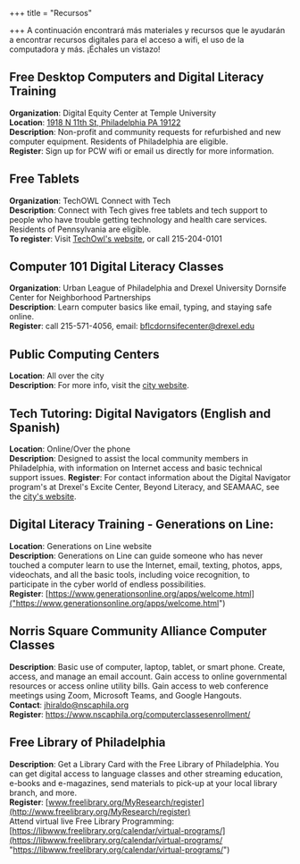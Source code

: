 +++
title = "Recursos"

+++
A continuación encontrará más materiales y recursos que le ayudarán a encontrar recursos digitales para el acceso a wifi, el uso de la computadora y más. ¡Échales un vistazo!

##  Free Desktop Computers and Digital Literacy Training
**Organization**: Digital Equity Center at Temple University  
**Location**: [1918 N 11th St, Philadelphia PA 19122](https://www.google.com/maps/@39.9812229,-75.151879,3a,75y,122.25h,90t/data=!3m7!1e1!3m5!1sde535JmRmXbWATVu4Ykc-A!2e0!6shttps:%2F%2Fstreetviewpixels-pa.googleapis.com%2Fv1%2Fthumbnail%3Fpanoid%3Dde535JmRmXbWATVu4Ykc-A%26cb_client%3Dsearch.revgeo_and_fetch.gps%26w%3D96%26h%3D64%26yaw%3D122.2526%26pitch%3D0%26thumbfov%3D100!7i16384!8i8192)  
**Description**: Non-profit and community requests for refurbished and new computer equipment. Residents of Philadelphia are eligible.  
**Register**: Sign up for PCW wifi or email us directly for more information.  

## Free Tablets
**Organization**: TechOWL Connect with Tech  
**Description**: Connect with Tech gives free tablets and tech support to people who have trouble getting technology and health care services. Residents of Pennsylvania are eligible.  
**To register**: Visit [TechOwl's website](https://cphapps.temple.edu/surveys/?s=YAML3KL4FAMWWNCY), or call 215-204-0101  

## Computer 101 Digital Literacy Classes
**Organization**: Urban League of Philadelphia and Drexel University Dornsife Center for Neighborhood Partnerships  
**Description**: Learn computer basics like email, typing, and staying safe online.  
**Register**: call 215-571-4056, email: bflcdornsifecenter@drexel.edu  

## Public Computing Centers
**Location**: All over the city  
**Description**: For more info, visit the [city website](https://www.phila.gov/2022-02-18-public-computing-center-in-west-philadelphia-is-a-model-for-digital-equity-and-literacy/).  
  
## Tech Tutoring: Digital Navigators (English and Spanish)  
**Location**: Online/Over the phone  
**Description**: Designed to assist the local community members in Philadelphia, with information on Internet access and basic technical support issues. 
**Register**: For contact information about the Digital Navigator program's at Drexel's Excite Center, Beyond Literacy, and SEAMAAC, see the [city's website](https://www.phila.gov/2020-06-23-call-a-digital-navigator-today/).  

## Digital Literacy Training - Generations on Line:    
**Location**: Generations on Line website  
**Description**: Generations on Line can guide someone who has never touched a computer learn to use the Internet, email, texting, photos, apps, videochats, and all the basic tools, including voice recognition, to participate in the cyber world of endless possibilities.   
**Register**: [https://www.generationsonline.org/apps/welcome.html]("https://www.generationsonline.org/apps/welcome.html")    
## Norris Square Community Alliance Computer Classes
**Description**: Basic use of computer, laptop, tablet, or smart phone. Create, access, and manage an email account. Gain access to online governmental resources or access online utility bills. Gain access to web conference meetings using Zoom, Microsoft Teams, and Google Hangouts.   
**Contact**: jhiraldo@nscaphila.org  
**Register**: https://www.nscaphila.org/computerclassesenrollment/  

## Free Library of Philadelphia  
**Description**: Get a Library Card with the Free Library of Philadelphia. You can get digital access to language classes and other streaming education, e-books and e-magazines, send materials to pick-up at your local library branch, and more.  
**Register**: [www.freelibrary.org/MyResearch/register](http://www.freelibrary.org/MyResearch/register)  
Attend virtual live Free Library Programming: [https://libwww.freelibrary.org/calendar/virtual-programs/](https://libwww.freelibrary.org/calendar/virtual-programs/ "https://libwww.freelibrary.org/calendar/virtual-programs/")  
